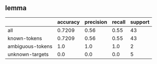 
## lemma

|                  | accuracy | precision | recall | support |
|------------------|----------|-----------|--------|---------|
| all              | 0.7209   | 0.56      | 0.55   | 43      |
| known-tokens     | 0.7209   | 0.56      | 0.55   | 43      |
| ambiguous-tokens | 1.0      | 1.0       | 1.0    | 2       |
| unknown-targets  | 0.0      | 0.0       | 0.0    | 5       |


